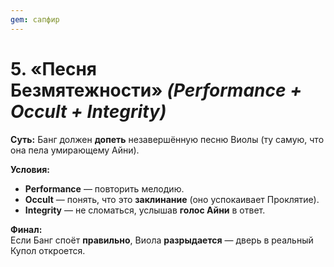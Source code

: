 ```yaml
---
gem: сапфир
---
```

# **5. «Песня Безмятежности»** _(Performance + Occult + Integrity)_

**Суть:** Банг должен **допеть** незавершённую песню Виолы (ту самую, что она пела умирающему Айни).

**Условия:**

- **Performance** — повторить мелодию.
- **Occult** — понять, что это **заклинание** (оно успокаивает Проклятие).
- **Integrity** — не сломаться, услышав **голос Айни** в ответ.

**Финал:**  
Если Банг споёт **правильно**, Виола **разрыдается** — дверь в реальный Купол откроется.